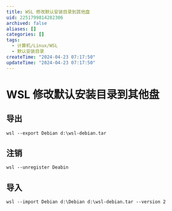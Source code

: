 ```yaml
---
title: WSL 修改默认安装目录到其他盘
uid: 2251799814282306
archived: false
aliases: []
categories: []
tags:
  - 计算机/Linux/WSL
  - 默认安装目录
createTime: "2024-04-23 07:17:50"
updateTime: "2024-04-23 07:17:50"
---
```


# WSL 修改默认安装目录到其他盘

## 导出

```shell
wsl --export Debian d:\wsl-debian.tar
```

## 注销

```shell
wsl --unregister Deabin
```

## 导入

```shell
wsl --import Debian d:\Debian d:\wsl-debian.tar --version 2
```
